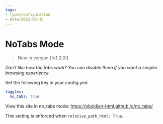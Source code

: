 ```yaml
---
tags:
- type/configuration
- date/2022-03-15
---
```


# NoTabs Mode
> New in version [[v1.2.0]]

*Don't like how the tabs work? You can disable them if you want a simpler browsing experience.*

Set the following key in your config.yml:
``` yaml
toggles:
  no_tabs: True
```

View this site in no_tabs mode: https://obsidian-html.github.io/no_tabs/

This setting is enforced when `relative_path_html: True`.
